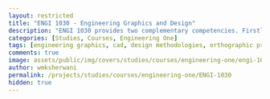 ```yaml
---
layout: restricted
title: "ENGI 1030 - Engineering Graphics and Design"
description: "ENGI 1030 provides two complementary competencies. Firstly, it provides an introduction to the fundamentals of graphic communication, including orthographic projections, three-dimensional pictorials, sectioning, and dimensioning. Both sketching and CAD are utilized. Secondly, the course introduces students to standard design methodologies. The graphics and design competencies are reinforced through lab and project exercises."
categories: [Studies, Courses, Engineering One]
tags: [engineering graphics, cad, design methodologies, orthographic projections, dimensioning, sectioning, graphic communication, engineering design]
comments: true
image: assets/public/img/covers/studies/courses/engineering-one/engi-1030-cover.png
author: wmksherwani
permalink: /projects/studies/courses/engineering-one/ENGI-1030
hidden: true
---
```

